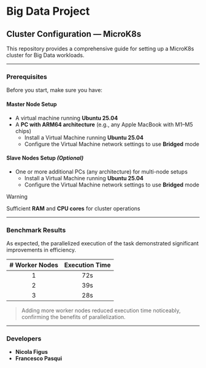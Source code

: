 # Big Data Project

## Cluster Configuration — MicroK8s
This repository provides a comprehensive guide for setting up a MicroK8s cluster for Big Data workloads.

---

### Prerequisites
Before you start, make sure you have:

#### Master Node Setup
- A virtual machine running **Ubuntu 25.04**
- A **PC with ARM64 architecture** (e.g., any Apple MacBook with M1–M5 chips)
    - Install a Virtual Machine running **Ubuntu 25.04**
    - Configure the Virtual Machine network settings to use **Bridged** mode

#### Slave Nodes Setup *(Optional)*
- One or more additional PCs (any architecture) for multi-node setups
    - Install a Virtual Machine running **Ubuntu 25.04**
    - Configure the Virtual Machine network settings to use **Bridged** mode

> [!WARNING] 
> Sufficient **RAM** and **CPU cores** for cluster operations

---

### Benchmark Results
As expected, the parallelized execution of the task demonstrated significant improvements in efficiency.

| # Worker Nodes | Execution Time |
|:---------------:|:---------------:|
| 1 | 72s |
| 2 | 39s |
| 3 | 28s |

> Adding more worker nodes reduced execution time noticeably, confirming the benefits of parallelization.

---

### Developers
- **Nicola Figus**  
- **Francesco Pasqui**



